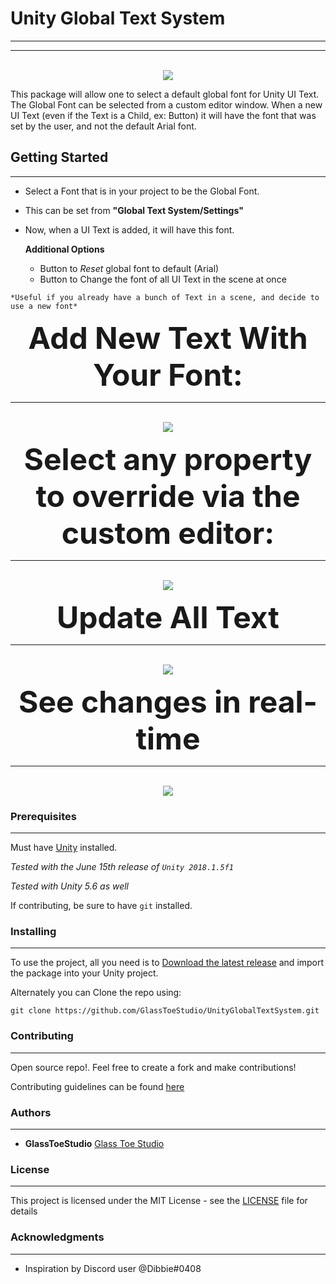 # Unity Global Text System

---

---

<p align="center">
  <br>
  <img src="https://github.com/GlassToeStudio/UnityGlobalTextSystem/blob/master/Images/Promo.PNG">
</p>

This package will allow one to select a default global font for Unity UI Text. 
The Global Font can be selected from a custom editor window. 
When a new UI Text (even if the Text is a Child, ex: Button) it will have the font that was set by the user, and not the default Arial font.

## Getting Started
---
   * Select a Font that is in your project to be the Global Font.
   * This can be set from **"Global Text System/Settings"**
   * Now, when a UI Text is added, it will have this font.

     **Additional Options**
      * Button to *Reset* global font to default (Arial)
      * Button to Change the font of all UI Text in the scene at once

    *Useful if you already have a bunch of Text in a scene, and decide to use a new font*
        


<p align="center">
  <font size=10><b>Add New Text With Your Font:</b></font>
</p>

---

<p align="center">
  <br>
  <img src="https://github.com/GlassToeStudio/UnityGlobalTextSystem/blob/master/Images/CreateNewText.gif">
</p>

<p align="center">
  <font size=10><b>Select any property to override via the custom editor:</b></font>
</p>

---

<p align="center">
  <br>
  <img src="https://github.com/GlassToeStudio/UnityGlobalTextSystem/blob/development/Images/CustomEditor.gif">
</p>

<p align="center">
  <font size=10><b>Update All Text</b></font>
</p>

---

<p align="center">
  <br>
  <img src="https://github.com/GlassToeStudio/UnityGlobalTextSystem/blob/master/Images/ChangeAllFontsInScene.gif">
</p>


<p align="center">
  <font size=10><b>See changes in real-time</b></font>
</p>

---

<p align="center">
  <br>
  <img src="https://github.com/GlassToeStudio/UnityGlobalTextSystem/blob/development/Images/ColorChangeRealTime.gif">
</p>


### Prerequisites
---

Must have [Unity](https://unity3d.com/) installed. 

 *Tested with the June 15th release of `Unity 2018.1.5f1`*
 
 *Tested with Unity 5.6 as well*

If contributing, be sure to have `git` installed.

### Installing
---

To use the project, all you need is to [Download the latest release](https://github.com/GlassToeStudio/UnityGlobalTextSystem/releases) and import the package into your Unity project.

Alternately you can Clone the repo using:

    git clone https://github.com/GlassToeStudio/UnityGlobalTextSystem.git

### Contributing
---

Open source repo!. Feel free to create a fork and make contributions!

Contributing guidelines can be found [here](CONTRIBUTING.md)

### Authors
---

* **GlassToeStudio** [Glass Toe Studio](http://www.glasstoestudio.weebly.com)

### License
---

This project is licensed under the MIT License - see the [LICENSE](LICENSE) file for details

### Acknowledgments
---

* Inspiration by Discord user @Dibbie#0408

